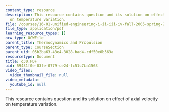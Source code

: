 ```yaml
---
content_type: resource
description: This resource contains question and its solution on effect of axial velocity
  on temperature variation.
file: /courses/16-01-unified-engineering-i-ii-iii-iv-fall-2005-spring-2006/59431f0e03fe0779ce24fc51c7ba1563_q30.PDF
file_type: application/pdf
learning_resource_types: []
ocw_type: OCWFile
parent_title: Thermodynamics and Propulsion
parent_type: CourseSection
parent_uid: 05b2ba63-43e4-3028-bad4-cdf50e0b363a
resourcetype: Document
title: q30.PDF
uid: 59431f0e-03fe-0779-ce24-fc51c7ba1563
video_files:
  video_thumbnail_file: null
video_metadata:
  youtube_id: null
---
```

This resource contains question and its solution on effect of axial velocity on temperature variation.

